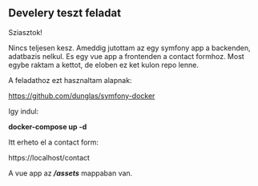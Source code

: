 ## Develery teszt feladat

Sziasztok!

Nincs teljesen kesz.
Ameddig jutottam az egy symfony app a backenden, adatbazis nelkul. 
Es egy vue app a frontenden a contact formhoz.
Most egybe raktam a kettot, de eloben ez ket kulon repo lenne.

A feladathoz ezt hasznaltam alapnak:

https://github.com/dunglas/symfony-docker

Igy indul:

**docker-compose up -d**

Itt erheto el a contact form:

https://localhost/contact

A vue app az ***/assets*** mappaban van.



